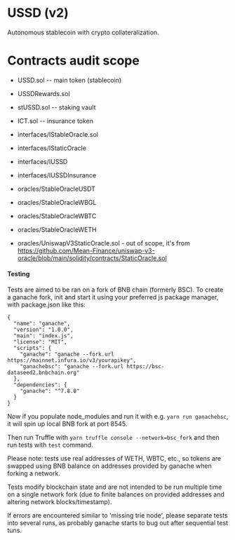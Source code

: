 # USSD (v2)

Autonomous stablecoin with crypto collateralization.

# Contracts audit scope

* USSD.sol -- main token (stablecoin)
* USSDRewards.sol
* stUSSD.sol -- staking vault
* ICT.sol -- insurance token

* interfaces/IStableOracle.sol
* interfaces/IStaticOracle
* interfaces/IUSSD
* interfaces/IUSSDInsurance

* oracles/StableOracleUSDT
* oracles/StableOracleWBGL
* oracles/StableOracleWBTC
* oracles/StableOracleWETH

* oracles/UniswapV3StaticOracle.sol - out of scope, it's from
  https://github.com/Mean-Finance/uniswap-v3-oracle/blob/main/solidity/contracts/StaticOracle.sol


#### Testing

Tests are aimed to be ran on a fork of BNB chain (formerly BSC). To create a ganache fork, init and start it
using your preferred js package manager, with package.json like this:
```
{
  "name": "ganache",
  "version": "1.0.0",
  "main": "index.js",
  "license": "MIT",
  "scripts": {
    "ganache": "ganache --fork.url https://mainnet.infura.io/v3/yourapikey",
    "ganachebsc": "ganache --fork.url https://bsc-dataseed2.bnbchain.org"
  },
  "dependencies": {
    "ganache": "^7.8.0"
  }
}
```

Now if you populate node_modules and run it with e.g. `yarn run ganachebsc`, it will spin up local BNB fork at port 8545.

Then run Truffle with
`yarn truffle console --network=bsc_fork`
and then run tests with `test` command.

Please note: tests use real addresses of WETH, WBTC, etc., so tokens are swapped using BNB balance on
addresses provided by ganache when forking a network.

Tests modify blockchain state and are not intended to be run multiple time on a single network fork (due to finite balances
on provided addresses and altering network blocks/timestamp).

If errors are encountered similar to 'missing trie node', please separate tests into several runs, as
probably ganache starts to bug out after sequential test tuns.
